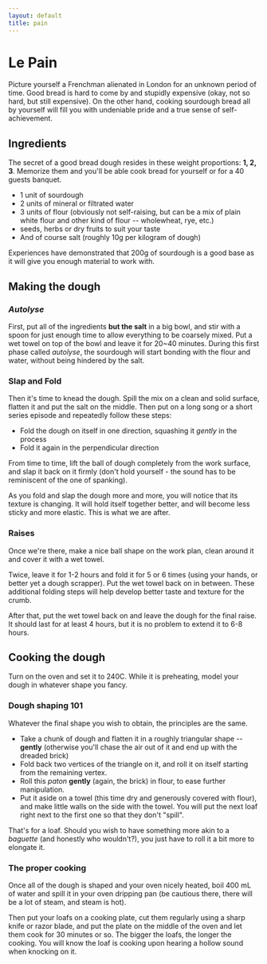 ```yaml
---
layout: default
title: pain
---
```


# Le Pain

Picture yourself a Frenchman alienated in London for an unknown period of time.
Good bread is hard to come by and stupidly expensive (okay, not so hard, but
still expensive). On the other hand, cooking sourdough bread all by yourself
will fill you with undeniable pride and a true sense of self-achievement.

## Ingredients

The secret of a good bread dough resides in these weight proportions: **1, 2,
3**.  Memorize them and you'll be able cook bread for yourself or for a 40
guests banquet.

* 1 unit of sourdough
* 2 units of mineral or filtrated water
* 3 units of flour (obviously not self-raising, but can be a mix of plain white
flour and other kind of flour -- wholewheat, rye, etc.)
* seeds, herbs or dry fruits to suit your taste
* And of course salt (roughly 10g per kilogram of dough)

Experiences have demonstrated that 200g of sourdough is a good base as it will
give you enough material to work with.

## Making the dough

### *Autolyse*

First, put all of the ingredients **but the salt** in a big bowl, and stir with a
spoon for just enough time to allow everything to be coarsely mixed. Put a wet
towel on top of the bowl and leave it for 20~40 minutes. During this first phase
called *autolyse*, the sourdough will start bonding with the flour and water,
without being hindered by the salt.

### Slap and Fold

Then it's time to knead the dough. Spill the mix on a clean and solid surface,
flatten it and put the salt on the middle. Then put on a long song or a short
series episode and repeatedly follow these steps:

* Fold the dough on itself in one direction, squashing it *gently* in the
process
* Fold it again in the perpendicular direction

From time to time, lift the ball of dough completely from the work surface, and
slap it back on it firmly (don't hold yourself - the sound has to be reminiscent
of the one of spanking).

As you fold and slap the dough more and more, you will notice that its texture
is changing. It will hold itself together better, and will become less sticky
and more elastic. This is what we are after.

### Raises

Once we're there, make a nice ball shape on the work plan, clean around it and
cover it with a wet towel.

Twice, leave it for 1-2 hours and fold it for 5 or 6 times (using your hands, or
better yet a dough scrapper). Put the wet towel back on in between. These
additional folding steps will help develop better taste and texture for the
crumb.

After that, put the wet towel back on and leave the dough for the final raise.
It should last for at least 4 hours, but it is no problem to extend
it to 6-8 hours.

## Cooking the dough

Turn on the oven and set it to 240C. While it is preheating, model your dough in
whatever shape you fancy.

### Dough shaping 101

Whatever the final shape you wish to obtain, the principles are the same.

* Take a chunk of dough and flatten it in a roughly triangular shape --
**gently** (otherwise you'll chase the air out of it and end up with the dreaded
brick)
* Fold back two vertices of the triangle on it, and roll it on itself starting
from the remaining vertex.
* Roll this *paton* **gently** (again, the brick) in flour, to ease further
manipulation.
* Put it aside on a towel (this time dry and generously covered with flour), and
make little walls on the side with the towel. You will put the next loaf right
next to the first one so that they don't "spill".

That's for a loaf. Should you wish to have something more akin to a *baguette*
(and honestly who wouldn't?), you just have to roll it a bit more to elongate
it.

### The proper cooking

Once all of the dough is shaped and your oven nicely heated, boil 400 mL of
water and spill it in your oven dripping pan (be cautious there, there will be a
lot of steam, and steam is hot).

Then put your loafs on a cooking plate, cut them regularly using a sharp knife
or razor blade, and put the plate on the middle of the oven and let them cook
for 30 minutes or so. The bigger the loafs, the longer the cooking. You will
know the loaf is cooking upon hearing a hollow sound when knocking on it.

